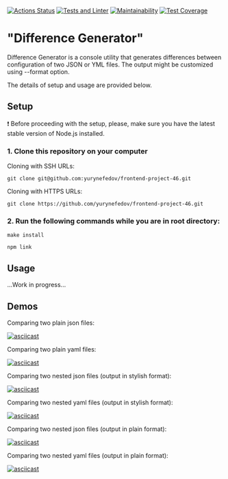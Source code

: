 [![Actions Status](https://github.com/yurynefedov/frontend-project-46/workflows/hexlet-check/badge.svg)](https://github.com/yurynefedov/frontend-project-46/actions)
[![Tests and Linter](https://github.com/yurynefedov/frontend-project-46/actions/workflows/nodejs.yml/badge.svg)](https://github.com/yurynefedov/frontend-project-46/actions/workflows/nodejs.yml)
[![Maintainability](https://api.codeclimate.com/v1/badges/4b7cddd0c9831da76551/maintainability)](https://codeclimate.com/github/yurynefedov/frontend-project-46/maintainability)
[![Test Coverage](https://api.codeclimate.com/v1/badges/4b7cddd0c9831da76551/test_coverage)](https://codeclimate.com/github/yurynefedov/frontend-project-46/test_coverage)

# "Difference Generator"
Difference Generator is a console utility that generates differences between configuration of two JSON or YML files. The output might be customized using --format option.

The details of setup and usage are provided below.

## Setup

:exclamation: Before proceeding with the setup, please, make sure you have the latest stable version of Node.js installed.

### 1. Clone this repository on your computer

Cloning with SSH URLs:
```
git clone git@github.com:yurynefedov/frontend-project-46.git 
```
Cloning with HTTPS URLs:
```
git clone https://github.com/yurynefedov/frontend-project-46.git 
```

### 2. Run the following commands while you are in root directory:

```
make install 
```
```
npm link 
```

## Usage

...Work in progress...

## Demos

Comparing two plain json files:

[![asciicast](https://asciinema.org/a/541298.svg)](https://asciinema.org/a/541298)

Comparing two plain yaml files:

[![asciicast](https://asciinema.org/a/541826.svg)](https://asciinema.org/a/541826)

Comparing two nested json files (output in stylish format):

[![asciicast](https://asciinema.org/a/543053.svg)](https://asciinema.org/a/543053)

Comparing two nested yaml files (output in stylish format):

[![asciicast](https://asciinema.org/a/543056.svg)](https://asciinema.org/a/543056)

Comparing two nested json files (output in plain format):

[![asciicast](https://asciinema.org/a/543109.svg)](https://asciinema.org/a/543109)

Comparing two nested yaml files (output in plain format):

[![asciicast](https://asciinema.org/a/543111.svg)](https://asciinema.org/a/543111)